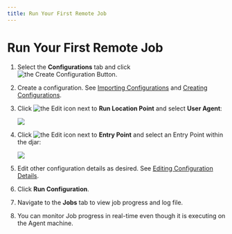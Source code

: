 ```yaml
---
title: Run Your First Remote Job
---
```

# Run Your First Remote Job

1. Select the **Configurations** tab and click <img src="/img/icons/Create-Configuration-Button.png" className="icon" alt="the Create Configuration Button"/>.
3. Create a configuration. See [Importing Configurations](../integration-manager/configurations/importing-configurations) and [Creating Configurations](../integration-manager/configurations/creating-configurations).
4. Click <img src="/img/icons/edit-icon.png" className="icon" alt="the Edit icon"/> next to **Run Location Point** and select **User Agent**:

   ![](/img/Configuration-Run-Location-Agent.png)

5. Click <img src="/img/icons/edit-icon.png" className="icon" alt="the Edit icon"/> next to **Entry Point** and select an Entry Point within the djar:
   
   ![](/img/Entry-Point-Agent.png)

6. Edit other configuration details as desired. See [Editing Configuration Details](../integration-manager/configurations/editing-configuration-details).
7. Click **Run&nbsp;Configuration**.
8. Navigate to the **Jobs** tab to view job progress and log file.
9. You can monitor Job progress in real-time even though it is executing on the Agent machine.